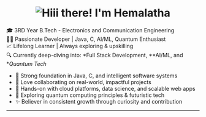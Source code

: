 
<h1 align="center">
  <img src="https://readme-typing-svg.demolab.com?font=Fira+Code&size=25&pause=1000&center=true&vCenter=true&color=009DC4&width=435&lines=Hi+there%2C+I'm+Hemalatha" alt="Hiii there! I'm Hemalatha" />
</h1>


🎓 3RD Year B.Tech - Electronics and Communication Engineering  
👩‍💻 Passionate Developer | Java, C, AI/ML, Quantum Enthusiast  
📈 Lifelong Learner | Always exploring & upskilling  
🔍 Currently deep-diving into: *Full Stack Development, **AI/ML, and **Quantum Tech*



- 🌟 Strong foundation in Java, C, and intelligent software systems  
- 🤝 Love collaborating on real-world, impactful projects  
- 💼 Hands-on with cloud platforms, data science, and scalable web apps  
- 🧠 Exploring quantum computing principles & futuristic tech  
- ✨ Believer in consistent growth through curiosity and contribution  

---
